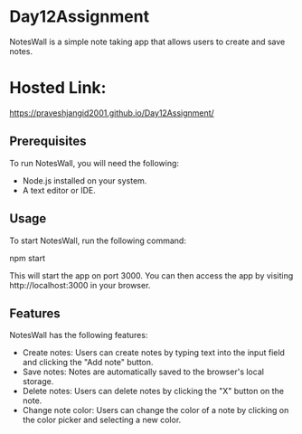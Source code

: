 # Day12Assignment

NotesWall is a simple note taking app that allows users to create and save notes. 
# Hosted Link:
https://praveshjangid2001.github.io/Day12Assignment/

## Prerequisites

To run NotesWall, you will need the following:

* Node.js installed on your system.
* A text editor or IDE.



## Usage

To start NotesWall, run the following command:

npm start

This will start the app on port 3000. You can then access the app by visiting http://localhost:3000 in your browser.

## Features

NotesWall has the following features:

* Create notes: Users can create notes by typing text into the input field and clicking the "Add note" button.
* Save notes: Notes are automatically saved to the browser's local storage.
* Delete notes: Users can delete notes by clicking the "X" button on the note.
* Change note color: Users can change the color of a note by clicking on the color picker and selecting a new color.




